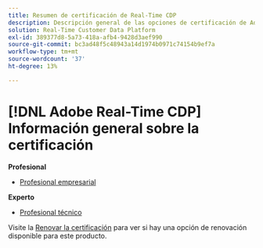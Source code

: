 ```yaml
---
title: Resumen de certificación de Real-Time CDP
description: Descripción general de las opciones de certificación de Adobe Real-Time CDP
solution: Real-Time Customer Data Platform
exl-id: 389377d8-5a73-418a-afb4-9428d3aef990
source-git-commit: bc3ad48f5c48943a14d1974b0971c74154b9ef7a
workflow-type: tm+mt
source-wordcount: '37'
ht-degree: 13%

---
```


# [!DNL Adobe Real-Time CDP] Información general sobre la certificación

**Profesional**

* [Profesional empresarial](/help/certifications/rtcdp/rtcdp-p-business.md) <!--AD0-E602-->

**Experto**

* [Profesional técnico](/help/certifications/rtcdp/rtcdp-e-technical.md) <!--AD0-E600 and E601-->

Visite la [Renovar la certificación](/help/certifications/renew.md) para ver si hay una opción de renovación disponible para este producto.
